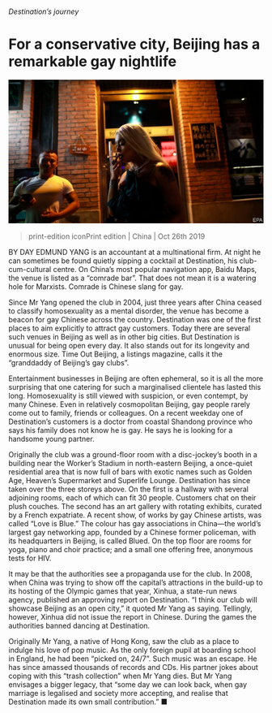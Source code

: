 ###### Destination’s journey

# For a conservative city, Beijing has a remarkable gay nightlife 

![image](images/20191026_CNP001_0.jpg) 

> print-edition iconPrint edition | China | Oct 26th 2019 

BY DAY EDMUND YANG is an accountant at a multinational firm. At night he can sometimes be found quietly sipping a cocktail at Destination, his club-cum-cultural centre. On China’s most popular navigation app, Baidu Maps, the venue is listed as a “comrade bar”. That does not mean it is a watering hole for Marxists. Comrade is Chinese slang for gay. 

Since Mr Yang opened the club in 2004, just three years after China ceased to classify homosexuality as a mental disorder, the venue has become a beacon for gay Chinese across the country. Destination was one of the first places to aim explicitly to attract gay customers. Today there are several such venues in Beijing as well as in other big cities. But Destination is unusual for being open every day. It also stands out for its longevity and enormous size. Time Out Beijing, a listings magazine, calls it the “granddaddy of Beijing’s gay clubs”. 

Entertainment businesses in Beijing are often ephemeral, so it is all the more surprising that one catering for such a marginalised clientele has lasted this long. Homosexuality is still viewed with suspicion, or even contempt, by many Chinese. Even in relatively cosmopolitan Beijing, gay people rarely come out to family, friends or colleagues. On a recent weekday one of Destination’s customers is a doctor from coastal Shandong province who says his family does not know he is gay. He says he is looking for a handsome young partner. 

Originally the club was a ground-floor room with a disc-jockey’s booth in a building near the Worker’s Stadium in north-eastern Beijing, a once-quiet residential area that is now full of bars with exotic names such as Golden Age, Heaven’s Supermarket and Superlife Lounge. Destination has since taken over the three storeys above. On the first is a hallway with several adjoining rooms, each of which can fit 30 people. Customers chat on their plush couches. The second has an art gallery with rotating exhibits, curated by a French expatriate. A recent show, of works by gay Chinese artists, was called “Love is Blue.” The colour has gay associations in China—the world’s largest gay networking app, founded by a Chinese former policeman, with its headquarters in Beijing, is called Blued. On the top floor are rooms for yoga, piano and choir practice; and a small one offering free, anonymous tests for HIV. 

It may be that the authorities see a propaganda use for the club. In 2008, when China was trying to show off the capital’s attractions in the build-up to its hosting of the Olympic games that year, Xinhua, a state-run news agency, published an approving report on Destination. “I think our club will showcase Beijing as an open city,” it quoted Mr Yang as saying. Tellingly, however, Xinhua did not issue the report in Chinese. During the games the authorities banned dancing at Destination. 

Originally Mr Yang, a native of Hong Kong, saw the club as a place to indulge his love of pop music. As the only foreign pupil at boarding school in England, he had been “picked on, 24/7”. Such music was an escape. He has since amassed thousands of records and CDs. His partner jokes about coping with this “trash collection” when Mr Yang dies. But Mr Yang envisages a bigger legacy, that “some day we can look back, when gay marriage is legalised and society more accepting, and realise that Destination made its own small contribution.” ■ 

